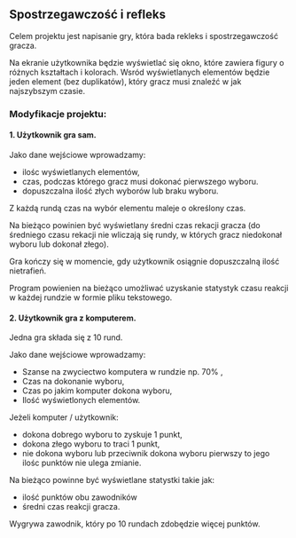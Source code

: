 ## Spostrzegawczość i refleks
Celem projektu jest napisanie gry, która bada rekleks i spostrzegawczość gracza.

Na ekranie użytkownika będzie wyświetlać się okno, które zawiera figury o różnych kształtach i kolorach.
Wsród wyświetlanych elementów będzie jeden element (bez duplikatów), który gracz musi znaleźć w jak najszybszym czasie.

### Modyfikacje projektu:
#### 1. Użytkownik gra sam.

Jako dane wejściowe wprowadzamy:
- ilośc wyświetlanych elementów,
- czas, podczas którego gracz musi dokonać pierwszego wyboru.
- dopuszczalna ilość złych wyborów lub braku wyboru.

Z każdą rundą czas na wybór elementu maleje o określony czas.

Na bieżąco powinien być wyświetlany średni czas rekacji gracza (do średniego czasu rekacji nie wliczają się rundy, w których gracz niedokonał wyboru lub dokonał złego).

Gra kończy się w momencie, gdy użytkownik osiągnie dopuszczalną ilość nietrafień. 


Program powienien na bieżąco umożliwać uzyskanie statystyk czasu reakcji w każdej rundzie w formie pliku tekstowego.

#### 2. Użytkownik gra z komputerem.
Jedna gra składa się z 10 rund.

Jako dane wejściowe wprowadzamy:
- Szanse na zwyciectwo komputera w rundzie np. 70% ,
- Czas na dokonanie wyboru,
- Czas po jakim komputer dokona wyboru,
- Ilość wyświetlonych elementów.

Jeżeli komputer / użytkownik:
- dokona dobrego wyboru to zyskuje 1 punkt, 
- dokona złego wyboru to traci 1 punkt, 
- nie dokona wyboru lub przeciwnik dokona wyboru pierwszy to jego ilośc punktów nie ulega zmianie.

Na bieżąco powinne być wyświetlane statystki takie jak:
- ilość punktów obu zawodników 
- średni czas reakcji gracza.

Wygrywa zawodnik, który po 10 rundach zdobędzie więcej punktów.

